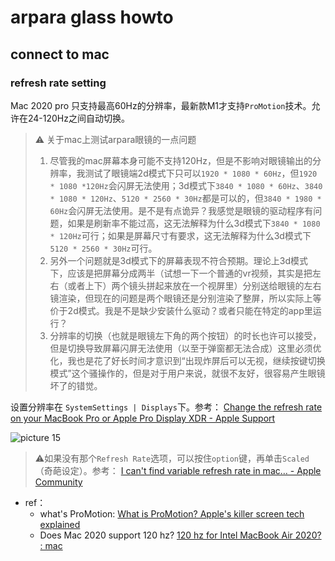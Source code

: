 # arpara glass howto

## connect to mac

### refresh rate setting

Mac 2020 pro 只支持最高60Hz的分辨率，最新款M1才支持`ProMotion`技术。允许在24-120Hz之间自动切换。

> :warning: 关于mac上测试arpara眼镜的一点问题
>
> 1. 尽管我的mac屏幕本身可能不支持120Hz，但是不影响对眼镜输出的分辨率，我测试了眼镜端2d模式下只可以`1920 * 1080 * 60Hz`，但`1920 * 1080 *120Hz`会闪屏无法使用；3d模式下`3840 * 1080 * 60Hz`、`3840 * 1080 * 120Hz`、`5120 * 2560 * 30Hz`都是可以的，但`3840 * 1980 * 60Hz`会闪屏无法使用。是不是有点诡异？我感觉是眼镜的驱动程序有问题，如果是刷新率不能过高，这无法解释为什么3d模式下`3840 * 1080 * 120Hz`可行；如果是屏幕尺寸有要求，这无法解释为什么3d模式下`5120 * 2560 * 30Hz`可行。
> 2. 另外一个问题就是3d模式下的屏幕表现不符合预期。理论上3d模式下，应该是把屏幕分成两半（试想一下一个普通的vr视频，其实是把左右（或者上下）两个镜头拼起来放在一个视屏里）分别送给眼镜的左右镜渲染，但现在的问题是两个眼镜还是分别渲染了整屏，所以实际上等价于2d模式。我是不是缺少安装什么驱动？或者只能在特定的app里运行？
> 3. 分辨率的切换（也就是眼镜左下角的两个按钮）的时长也许可以接受，但是切换导致屏幕闪屏无法使用（以至于弹窗都无法合成）这里必须优化，我也是花了好长时间才意识到“出现炸屏后可以无视，继续按键切换模式”这个骚操作的，但是对于用户来说，就很不友好，很容易产生眼镜坏了的错觉。

设置分辨率在 `SystemSettings | Displays`下。参考： [Change the refresh rate on your MacBook Pro or Apple Pro Display XDR - Apple Support](https://support.apple.com/en-us/HT210742)

![picture 15](https://mark-vue-oss.oss-cn-hangzhou.aliyuncs.com/arpara-glass-howto-1643718320844-479c3df090b1e1f31a5df30f1d1c1fc40c34e943d53c8e96b551a656988641f1.png)  

> :warning:如果没有那个`Refresh Rate`选项，可以按住`option`键，再单击`Scaled`（奇葩设定）。参考： [I can't find variable refresh rate in mac… - Apple Community](https://discussions.apple.com/thread/252060401)

- ref：
    - what's ProMotion: [What is ProMotion? Apple's killer screen tech explained](https://www.trustedreviews.com/news/what-is-promotion-apple-4132359)
    - Does Mac 2020 support 120 hz? [120 hz for Intel MacBook Air 2020? : mac](https://www.reddit.com/r/mac/comments/kh030u/120_hz_for_intel_macbook_air_2020/)
